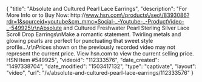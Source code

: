 {
    "title": "Absolute and Cultured Pearl Lace  Earrings",
    "description": "For More Info or to Buy Now: http:\/\/www.hsn.com\/products\/seo\/8393086?rdr=1&sourceid=youtube&cm_mmc=Social-_-Youtube-_-ProductVideo-_-549925\r\nAbsolute and Cultured Freshwater Pearl Sterling Silver Lace Scroll Drop Earrings\nMake a romantic statement. Twirling metals and glowing pearls are perfect for punctuating that sweet style profile...\r\nPrices shown on the previously recorded video may not represent the current price.  View hsn.com to view the current selling price. HSN Item #549925",
    "videoid": "112333576",
    "date_created": "1497338704",
    "date_modified": "1503417132",
    "type": "captivate",
    "layout": "video",
    "url": "\/v\/absolute-and-cultured-pearl-lace-earrings\/112333576"
}